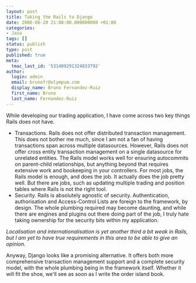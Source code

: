 ```yaml
---
layout: post
title: Taking the Rails to Django
date: 2006-06-20 21:08:00.000000000 +01:00
categories:
- Java
tags: []
status: publish
type: post
published: true
meta:
  tmac_last_id: '531409291324833792'
author:
  login: admin
  email: brunofr@olympum.com
  display_name: Bruno Fernandez-Ruiz
  first_name: Bruno
  last_name: Fernandez-Ruiz
---
```


While developing our trading application, I have come across two key things Rails does not have.

* Transactions. Rails does not offer distributed transaction management. This does not bother me much, since I am not a fan of having transactions span across multiple datasources. However, Rails does not offer cross entity transaction management on a single datasource for unrelated entities. The Rails model works well for ensuring autocommits on parent-child relationships, but anything beyond that requires extensive work and bookeeping in your controllers. For most jobs, the Rails model is enough, and does the job. It actually does the job pretty well. But there are jobs, such as updating multiple trading and position tables where Rails is not the right tool.
* Security. Rails is absolutely agnostic of security. Authentication, authorisation and Access-Control Lists are foreign to the framework, by design. The whole plumbing required may become daunting, and while there are engines and plugins out there doing part of the job, I truly hate taking ownership for the security bits within my application.

_Localisation and internationalisation is yet another third a bit weak in Rails, but I  am yet to have true requirements in this area to be able to give an opinion._

Anyway, Django looks like a promising alternative. It offers both more comprehensive transaction management support and a complete security model, with the whole plumbing being in the framework itself. Whether it will fit the shoe, we'll see as soon as I write the order island book.
